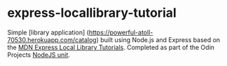 # express-locallibrary-tutorial
Simple [library application] (https://powerful-atoll-70530.herokuapp.com/catalog) built using Node.js and Express based on the [MDN Express Local Library Tutorials](https://developer.mozilla.org/en-US/docs/Learn/Server-side/Express_Nodejs/Tutorial_local_library_website). Completed as part of the Odin Projects [NodeJS unit](https://www.theodinproject.com/paths/full-stack-javascript/courses/nodejs).
